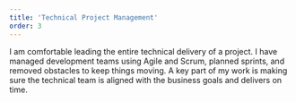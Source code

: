 ```yaml
---
title: 'Technical Project Management'
order: 3
---
```


I am comfortable leading the entire technical delivery of a project. I have managed development teams using Agile and Scrum, planned sprints, and removed obstacles to keep things moving. A key part of my work is making sure the technical team is aligned with the business goals and delivers on time.
